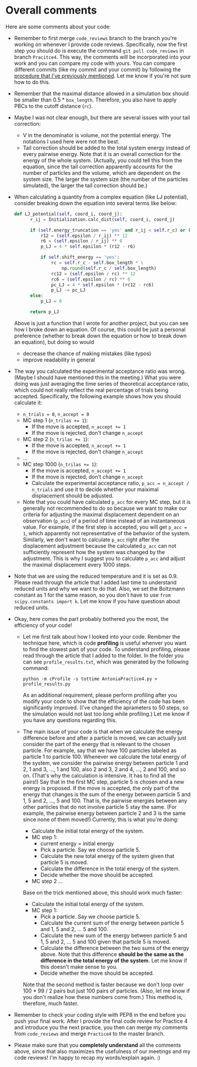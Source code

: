 # Overall comments
Here are some comments about your code:
- Remember to first merge `code_reviews` branch to the branch you're working on whenever I provide code reviews. Specifically, now the first step you should do is execute the command `git pull code_reviews` in branch `Pracitce4`. This way, the comments will be incorporated into your work and you can compare my code with yours. You can compare different commits (like my commit and your commit) by following the [procedure that I've previously mentioned](https://shirts-group.slack.com/archives/DUET2AM88/p1593123698009600). Let me know if you're not sure how to do this. 
- Remember that the maximal distance allowed in a simulation box should be smaller than 0.5 * `box_length`. Therefore, you also have to apply PBCs to the cutoff distance (`rc`).
- Maybe I was not clear enough, but there are several issues with your tail correction:
  - V in the denominator is volume, not the potential energy. The notations I used here were not the best. 
  - Tail correction should be added to the total system energy instead of every pairwise energy. Note that it is an overall correction for the energy of the whole system. (Actually, you could tell this from the equation, since the tail correction apparently accounts for the number of particles and the volume, which are dependent on the system size. The larger the system size (the number of the particles simulated), the larger the tail correction should be.)
- When calculating a quantity from a complex equation (like LJ potential), consider breaking down the equation into several terms like below:
  ```python
  def LJ_potential(self, coord_i, coord_j):
        r_ij = Initialization.calc_dist(self, coord_i, coord_j)

        if (self.energy_truncation == 'yes' and r_ij < self.r_c) or (self.energy_truncation == 'no'):
            r12 = (self.epsilon / r_ij) ** 12
            r6 = (self.epsilon / r_ij) ** 6
            p_LJ = 4 * self.epsilon * (r12 - r6)

            if self.shift_energy == 'yes':
                rc = self.r_c - self.box_length * \
                    np.round(self.r_c / self.box_length)
                rc12 = (self.epsilon / rc) ** 12
                rc6 = (self.epsilon / rc) ** 6
                pc_LJ = 4 * self.epsilon * (rc12 - rc6)
                p_LJ -= pc_LJ
        else:
            p_LJ = 0

        return p_LJ
  ```
  Above is just a function that I wrote for another project, but you can see how I broke down an equation. Of course, this could be just a personal preference (whether to break down the equation or how to break down an equation), but doing so would 
  - decrease the chance of making mistakes (like typos)
  - improve readability in general

- The way you calculated the experimental acceptance ratio was wrong. (Maybe I should have mentioned this in the meeting.) What you were doing was just averaging the time series of theoretical acceptance ratio, which could not really reflect the real percentage of trials being accepted. Specifically, the following example shows how you should calculate it:
  - `n_trials = 0`, `n_accept = 0`
  - MC step 1 (`n_trilas += 1`):
    - If the move is accepted, `n_accept += 1`
    - If the move is rejected, don't change `n_accept`
  - MC step 2 (`n_trilas += 1`):
    - If the move is accepted, `n_accept += 1`
    - If the move is rejected, don't change `n_accept`
  - ...
  - MC step 1000 (`n_trilas += 1`):
    - If the move is accepted, `n_accept += 1`
    - If the move is rejected, don't change `n_accept`
    - Calculate the experimental acceptance ratio, `p_acc = n_accept / n_trials` and use it to decide whether your maiximal displacement should be adjusted. 
  - Note that you could have calculated `p_acc` for every MC step, but it is generally not recommended to do so because we want to make our criteria for adjusting the maximal displacement dependent on an observation (`p_acc`) of a period of time instead of an instantaneous value. For example, if the first step is accepted, you will get `p_acc = 1`, which apparently not representative of the behavior of the system. Similarly, we don't want to calculate `p_acc` right after the displacement adjustment because the calculated `p_acc` can not sufficiently represent how the system was changed by the adjustment. This is why I suggest you to calculate `p_acc` and adjust the maximal displacement every 1000 steps. 
- Note that we are using the reduced temperature and it is set as 0.9. Please read through the article that I added last time to understand reduced units and why we want to do that. Also, we set the Boltzmann constant as 1 for the same reason, so you don't have to use `from scipy.constants import k`. Let me know if you have questiosn about reduced units.
- Okay, here comes the part probably bothered you the most, the efficiency of your code! 
  - Let me first talk about how I looked into your code. Rembmer the technique here, which is code **profiling** is useful whenver you want to find the slowest part of your code. To understand profiling, please read through the article that I added to the folder. In the folder you can see `profile_results.txt`, which was generated by the following command:
    ```
    python -m cProfile -s tottime AntoniaPractice4.py > profile_results.py
    ```
    As an additional requirement, please perform profiling after you modify your code to show that the efficiency of the code has been significantly improved. (I've changed the aprameters to 50 steps, so the simulation would not last too long while profiling.) Let me know if you have any questions regarding this.
  - The main issue of your code is that when we calculate the energy difference before and after a particle is moved, we can actually just consider the part of the energy that is relevant to the chosen particle. For example, say that we have 100 particles labeled as particle 1 to particle 100. Whenever we calculate the total energy of the system, we consider the pairwise energy between particle 1 and 2, 1 and 3, ..., 1 and 100, also 2 and 3, 2 and 4, ..., 2 and 100, and so on. (That's why the calculation is intensive. It has to find all the pairs!) Say that in the first MC step, particle 5 is chosen and a new energy is proposed. If the move is accepted, the only part of the energy that changes is the sum of the energy between particle 5 and 1, 5 and 2, ..., 5 and 100. That is, the pairwise energies between any other particles that do not involve particle 5 stay the same. (For example, the pairwise energy between particle 2 and 3 is the same since none of them moved!) Currently, this is what you're doing:
     - Calculate the initial total energy of the system.
     - MC step 1: 
       - current energy = initial energy
       - Pick a particle. Say we choose particle 5.
       - Calculate the new total energy of the system given that particle 5 is moved.
       - Calculate the difference in the total energy of the system. 
       - Decide whether the move should be accepted.
     - MC step 2 ...

    Base on the trick mentioned above, this should work much faster:
    - Calculate the initial total energy of the system.
    - MC step 1:
      - Pick a particle. Say we choose particle 5.
      - Calculate the current sum of the energy between particle 5 and 1, 5 and 2, ... 5 and 100. 
      - Calculate the new sum of the energy between particle 5 and 1, 5 and 2, ... 5 and 100 given that particle 5 is moved. 
      - Calculate the difference between the two sums of the energy above. Note that this difference **should be the same as the difference in the total energy of the system**. Let me know if this doesn't make sense to you.
      - Decide whether the move should be accepted. 

    Note that the second method is faster because we don't loop over 100 * 99 / 2 pairs but just 100 pairs of particles. (Also, let me know if you don't realize how these numbers come from.) This method is, therefore, much faster. 
- Remember to check your coding style with PEP8 in the end before you push your final work. After I provide the final code review for Practice 4 and introduce you the next practice, you then can merge my comments from `code_reviews` and merge `Practice4` to the master branch.
- Please make sure that you **completely understand** all the comments above, since that also maximizes the usefulness of our meetings and my code reviews! I'm happy to recap my words/explain again. :)